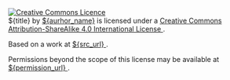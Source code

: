 <a rel="license" href="http://creativecommons.org/licenses/by-sa/4.0/">
  <img alt="Creative Commons Licence" style="border-width:0" src="https://i.creativecommons.org/l/by-sa/4.0/88x31.png" />
</a><br />
<span xmlns:dct="http://purl.org/dc/terms/" href="http://purl.org/dc/dcmitype/Dataset"
  property="dct:title" rel="dct:type">${title}</span>
  by
<a xmlns:cc="http://creativecommons.org/ns#" href="${authors_url}" property="cc:attributionName"
  rel="cc:attributionURL">${aurhor_name}</a>
is licensed under a
<a rel="license" href="http://creativecommons.org/licenses/by-sa/4.0/">
Creative Commons Attribution-ShareAlike 4.0 International License
</a>.<br />

Based on a work at
<a xmlns:dct="http://purl.org/dc/terms/" href="${src_url}" rel="dct:source">
${src_url}
</a>.<br />

Permissions beyond the scope of this license may be available at
<a xmlns:cc="http://creativecommons.org/ns#" href="${permission_url}" rel="cc:morePermissions">
${permission_url}
</a>.
